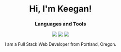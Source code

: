 
<div align="center">
  <h1>Hi, I'm Keegan!</h1>
  
  <h3>Languages and Tools</h3>
  <img src="https://img.shields.io/badge/python%20-%2314354C.svg?logo=python&logoColor=white"/>
  <img src="https://img.shields.io/badge/django%20-%23092E20.svg?&logo=django&logoColor=white"/>
  <img src="https://img.shields.io/badge/javascript%20-%23323330.svg?&logo=javascript&logoColor=%23F7DF1E"/>
  
  
  <p>I am a Full Stack Web Developer from Portland, Oregon.</p> 
</div>

<!--
**keegangood/keegangood** is a ✨ _special_ ✨ repository because its `README.md` (this file) appears on your GitHub profile.
Here are some ideas to get you started:

- 🔭 I’m currently working o
- 🌱 I’m currently learning ...
- 👯 I’m looking to collaborate on ...
- 🤔 I’m looking for help with ...
- 💬 Ask me about ...
- 📫 How to reach me: ...
- 😄 Pronouns: ...
- ⚡ Fun fact: ...
-->
